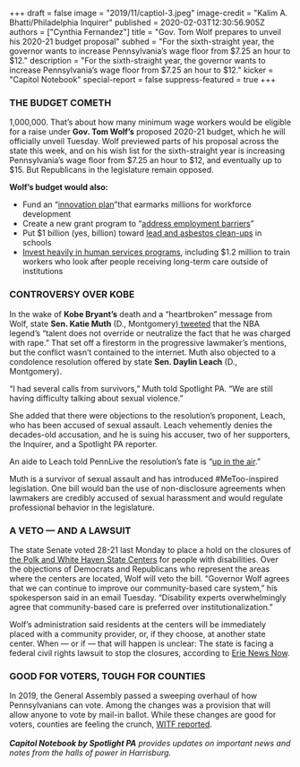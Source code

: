 +++
draft = false
image = "2019/11/captiol-3.jpeg"
image-credit = "Kalim A. Bhatti/Philadelphia Inquirer"
published = 2020-02-03T12:30:56.905Z
authors = ["Cynthia Fernandez"]
title = "Gov. Tom Wolf prepares to unveil his 2020-21 budget proposal"
subhed = "For the sixth-straight year, the governor wants to increase Pennsylvania’s wage floor from $7.25 an hour to $12."
description = "For the sixth-straight year, the governor wants to increase Pennsylvania’s wage floor from $7.25 an hour to $12."
kicker = "Capitol Notebook"
special-report = false
suppress-featured = true
+++
### **THE BUDGET COMETH**

1,000,000. That’s about how many minimum wage workers would be eligible for a raise under **Gov. Tom Wolf’s** proposed 2020-21 budget, which he will officially unveil Tuesday. Wolf previewed parts of his proposal across the state this week, and on his wish list for the sixth-straight year is increasing Pennsylvania’s wage floor from $7.25 an hour to $12, and eventually up to $15. But Republicans in the legislature remain opposed.

**Wolf’s budget would also:**

* Fund an “[innovation plan](https://www.governor.pa.gov/newsroom/gov-wolf-announces-pa-innovation-plan-proposal/)”that earmarks millions for workforce development
* Create a new grant program to “[address employment barriers](https://www.governor.pa.gov/newsroom/gov-wolf-business-and-labor-leaders-unveil-strategy-to-strengthen-pennsylvanias-workforce/)”
* Put $1 billion (yes, billion) toward [lead and asbestos clean-ups](https://www.inquirer.com/news/gov-tom-wolf-asbestos-lead-schools-1-billion-20200129.html) in schools
* [Invest](https://www.governor.pa.gov/newsroom/gov-wolfs-2020-21-budget-will-further-protect-vulnerable-populations/)[](https://www.governor.pa.gov/newsroom/gov-wolfs-2020-21-budget-will-further-protect-vulnerable-populations/)[ heavily in human services programs](https://www.governor.pa.gov/newsroom/gov-wolfs-2020-21-budget-will-further-protect-vulnerable-populations/), including $1.2 million to train workers who look after people receiving long-term care outside of institutions

### **CONTROVERSY OVER KOBE**

In the wake of **Kobe Bryant’s** death and a “heartbroken” message from Wolf, state **Sen. Katie Muth** (D., Montgomery)[ tweeted](https://twitter.com/SenatorMuth/status/1221989050673922050) that the NBA legend’s “talent does not override or neutralize the fact that he was charged with rape.” That set off a firestorm in the progressive lawmaker’s mentions, but the conflict wasn’t contained to the internet. Muth also objected to a condolence resolution offered by state **Sen. Daylin Leach** (D., Montgomery).

“I had several calls from survivors,” Muth told Spotlight PA. “We are still having difficulty talking about sexual violence.”

She added that there were objections to the resolution’s proponent, Leach, who has been accused of sexual assault. Leach vehemently denies the decades-old accusation, and he is suing his accuser, two of her supporters, the Inquirer, and a Spotlight PA reporter.

An aide to Leach told PennLive the resolution’s fate is “[up in the air](https://www.pennlive.com/news/2020/01/pa-legislator-sparks-outrage-after-tweeting-about-kobe-bryants-sexual-assault-allegation.html).”

Muth is a survivor of sexual assault and has introduced #MeToo-inspired legislation. One bill would ban the use of non-disclosure agreements when lawmakers are credibly accused of sexual harassment and would regulate professional behavior in the legislature.

### **A VETO — AND A LAWSUIT**

The state Senate voted 28-21 last Monday to place a hold on the closures of [the Polk and White Haven State Centers](https://www.legis.state.pa.us//cfdocs/Legis/CSM/showMemoPublic.cfm?chamber=S&SPick=20190&cosponId=30476) for people with disabilities. Over the objections of Democrats and Republicans who represent the areas where the centers are located, Wolf will veto the bill. “Governor Wolf agrees that we can continue to improve our community-based care system,” his spokesperson said in an email Tuesday. “Disability experts overwhelmingly agree that community-based care is preferred over institutionalization.”

Wolf’s administration said residents at the centers will be immediately placed with a community provider, or, if they choose, at another state center. When — or if — that will happen is unclear: The state is facing a federal civil rights lawsuit to stop the closures, according to [Erie News Now](https://www.erienewsnow.com/story/41592727/commonwealth-faces-lawsuit-over-plan-to-close-state-centers).

### **GOOD FOR VOTERS, TOUGH FOR COUNTIES**

In 2019, the General Assembly passed a sweeping overhaul of how Pennsylvanians can vote. Among the changes was a provision that will allow anyone to vote by mail-in ballot. While these changes are good for voters, counties are feeling the crunch, [WITF reported](https://www.witf.org/2020/01/28/pa-s-election-head-says-election-overhauls-will-make-2020-primary-tough-for-counties/).\
*\
**Capitol Notebook by Spotlight PA** provides updates on important news and notes from the halls of power in Harrisburg.*
